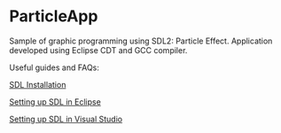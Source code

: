 # ParticleApp
Sample of graphic programming using SDL2: Particle Effect. Application developed using Eclipse CDT and GCC compiler.

Useful guides and FAQs:

[SDL Installation](https://wiki.libsdl.org/Installation)

[Setting up SDL in Eclipse](http://lazyfoo.net/SDL_tutorials/lesson01/windows/eclipse/index.php)

[Setting up SDL in Visual Studio](https://xeekworx.com/sdl2guides/14-sdl2guides-setupvs)